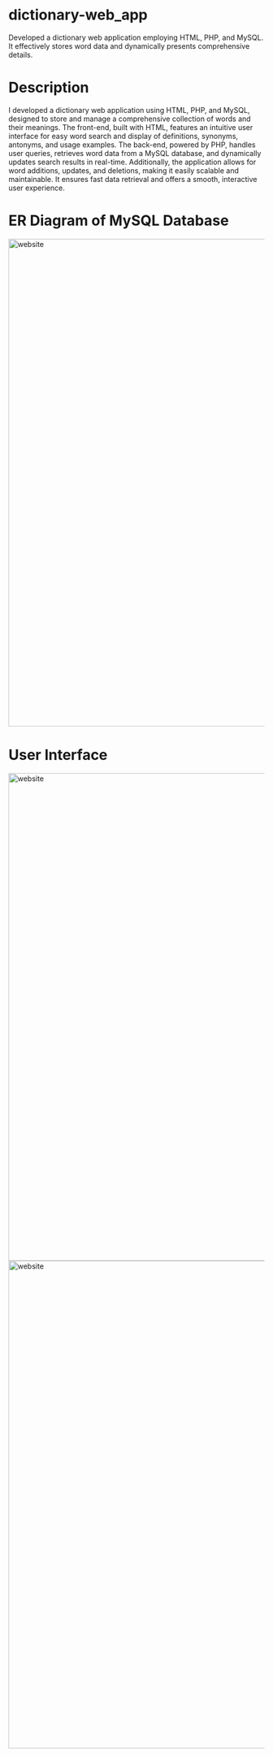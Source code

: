 ﻿# dictionary-web_app
Developed a dictionary web application employing HTML, PHP, and MySQL. It effectively stores word data and dynamically presents comprehensive details.
# Description
I developed a dictionary web application using HTML, PHP, and MySQL, designed to store and manage a comprehensive collection of words and their meanings. The front-end, built with HTML, features an intuitive user interface for easy word search and display of definitions, synonyms, antonyms, and usage examples. The back-end, powered by PHP, handles user queries, retrieves word data from a MySQL database, and dynamically updates search results in real-time. Additionally, the application allows for word additions, updates, and deletions, making it easily scalable and maintainable. It ensures fast data retrieval and offers a smooth, interactive user experience.
# ER Diagram of MySQL Database
<img width="960" alt="website" src="https://github.com/user-attachments/assets/8e6654aa-cfa9-442f-8184-f961f595ce7f">

# User Interface
<img width="960" alt="website" src="https://github.com/user-attachments/assets/99f96e94-f3cd-4990-8c05-104bea4baf5e">

<img width="960" alt="website" src="https://github.com/user-attachments/assets/cca932b9-19e1-42d9-a305-969703a73fc2">





